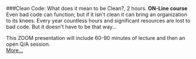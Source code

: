 ###Clean Code: What does it mean to be Clean?, 2 hours.
**ON-Line course**<br>
Even bad code can function; but if it isn't clean it can bring an organization 
to its knees. Every year countless hours and significant resources are lost 
to bad code. But it doesn't have to be that way...

This ZOOM presentation
will include 60-90 minutes of lecture and then an open Q/A session.  
[More...](https://www.eventbrite.com/e/clean-code-with-uncle-bob-6-weeks-registration-105545056104?ref=eios)